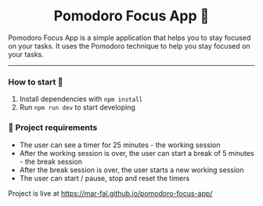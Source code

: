 <h1 align="center">
  Pomodoro Focus App 🍅
</h1>

Pomodoro Focus App is a simple application that helps you to stay focused on your tasks. It uses the Pomodoro technique to help you stay focused on your tasks.

---

### How to start 🚀

1. Install dependencies with ``npm install``
2. Run ``npm run dev`` to start developing

### 📝 Project requirements

- The user can see a timer for 25 minutes - the working session
- After the working session is over, the user can start a break of 5 minutes - the break session
- After the break session is over, the user starts a new working session
- The user can start / pause, stop and reset the timers

Project is live at https://mar-fal.github.io/pomodoro-focus-app/
